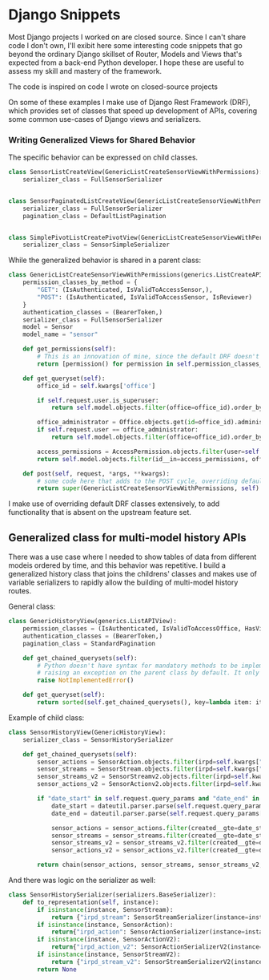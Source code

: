 # Django Snippets

Most Django projects I worked on are closed source. Since I can't share code I don't own, I'll exibit here some interesting code snippets that go beyond the ordinary Django skillset of Router, Models and Views that's expected from a back-end Python developer. I hope these are useful to assess my skill and mastery of the framework.

The code is inspired on code I wrote on closed-source projects

On some of these examples I make use of Django Rest Framework (DRF), which provides set of classes that speed up development of APIs, covering some common use-cases of Django views and serializers.

### Writing Generalized Views for Shared Behavior

The specific behavior can be expressed on child classes.

```python
class SensorListCreateView(GenericListCreateSensorViewWithPermissions):
    serializer_class = FullSensorSerializer


class SensorPaginatedListCreateView(GenericListCreateSensorViewWithPermissions):
    serializer_class = FullSensorSerializer
    pagination_class = DefaultListPagination


class SimplePivotListCreatePivotView(GenericListCreateSensorViewWithPermissions):
    serializer_class = SensorSimpleSerializer
```

While the generalized behavior is shared in a parent class:

```python
class GenericListCreateSensorViewWithPermissions(generics.ListCreateAPIView):
    permission_classes_by_method = {
        "GET": (IsAuthenticated, IsValidToAccessSensor,),
        "POST": (IsAuthenticated, IsValidToAccessSensor, IsReviewer)
    }
    authentication_classes = (BearerToken,)
    serializer_class = FullSensorSerializer
    model = Sensor
    model_name = "sensor"

    def get_permissions(self):
        # This is an innovation of mine, since the default DRF doesn't allow for different permission-sets based on HTTP method
        return [permission() for permission in self.permission_classes_by_method[self.request.method]]

    def get_queryset(self):
        office_id = self.kwargs['office']

        if self.request.user.is_superuser:
            return self.model.objects.filter(office=office_id).order_by('name')

        office_administrator = Office.objects.get(id=office_id).administrator
        if self.request.user == office_administrator:
            return self.model.objects.filter(office=office_id).order_by('name')

        access_permissions = AccessPermission.objects.filter(user=self.request.user, office__isnull=False).exclude(level=0).values(self.model_name.lower())
        return self.model.objects.filter(id__in=access_permissions, office=office_id).order_by('name')

    def post(self, request, *args, **kwargs):
        # some code here that adds to the POST cycle, overriding default behavior
        return super(GenericListCreateSensorViewWithPermissions, self).post(request, args, kwargs)
```

I make use of overriding default DRF classes extensively, to add functionality that is absent on the upstream feature set.

## Generalized class for multi-model history APIs

There was a use case where I needed to show tables of data from different modeis ordered by time, and this behavior was repetitive. I build a generalized history class that joins the childrens' classes and makes use of variable serializers to rapidly allow the building of multi-model history routes.

General class:

```python
class GenericHistoryView(generics.ListAPIView):
    permission_classes = (IsAuthenticated, IsValidToAccessOffice, HasViewerPermission)
    authentication_classes = (BearerToken,)
    pagination_class = StandardPagination

    def get_chained_querysets(self):
        # Python doesn't have syntax for mandatory methods to be implemented by child classes, so I force its implementation by
        # raising an exception on the parent class by default. It only stops raising it when the child class implements it.
        raise NotImplementedError()

    def get_queryset(self):
        return sorted(self.get_chained_querysets(), key=lambda item: item.created, reverse=True)
```

Example of child class:

```python
class SensorHistoryView(GenericHistoryView):
    serializer_class = SensorHistorySerializer

    def get_chained_querysets(self):
        sensor_actions = SensorAction.objects.filter(irpd=self.kwargs["pk"])
        sensor_streams = SensorStream.objects.filter(irpd=self.kwargs["pk"])
        sensor_streams_v2 = SensorStreamv2.objects.filter(irpd=self.kwargs["pk"], message_subtype="event").distinct("uuid").order_by("uuid", "created", "arrived")
        sensor_actions_v2 = SensorActionv2.objects.filter(irpd=self.kwargs["pk"]).distinct("uuid").order_by("uuid", "created", "arrived")

        if "date_start" in self.request.query_params and "date_end" in self.request.query_params:
            date_start = dateutil.parser.parse(self.request.query_params["date_start"])
            date_end = dateutil.parser.parse(self.request.query_params["date_end"])

            sensor_actions = sensor_actions.filter(created__gte=date_start, created__lte=date_end)
            sensor_streams = sensor_streams.filter(created__gte=date_start, created__lte=date_end)
            sensor_streams_v2 = sensor_streams_v2.filter(created__gte=date_start, created__lte=date_end)
            sensor_actions_v2 = sensor_actions_v2.filter(created__gte=date_start, created__lte=date_end)

        return chain(sensor_actions, sensor_streams, sensor_streams_v2, sensor_actions_v2)
```

And there was logic on the serializer as well:

```python
class SensorHistorySerializer(serializers.BaseSerializer):
    def to_representation(self, instance):
        if isinstance(instance, SensorStream):
            return {"irpd_stream": SensorStreamSerializer(instance=instance).data}
        if isinstance(instance, SensorAction):
            return{"irpd_action": SensorActionSerializer(instance=instance).data}
        if isinstance(instance, SensorActionV2):
            return{"irpd_action_v2": SensorActionSerializerV2(instance=instance).data}
        if isinstance(instance, SensorStreamV2):
            return {"irpd_stream_v2": SensorStreamSerializerV2(instance=instance).data}
        return None
```
